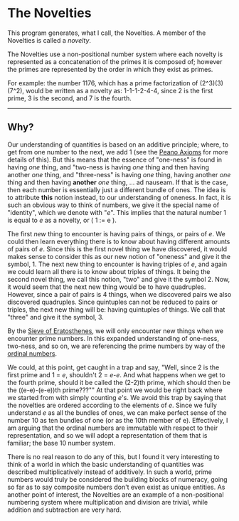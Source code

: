 # The Novelties

This program generates, what I call, the Novelties.  A member of the Novelties is called a *novelty*. 

The Novelties use a non-positional number system where each novelty is represented as a concatenation of the primes it is composed of; however the primes are represented by the order in which they exist as primes.  

For example: the number 1176, which has a prime factorization of (2^3)(3)(7^2), would be written as a novelty as: 1-1-1-2-4-4, since 2 is the first prime, 3 is the second, and 7 is the fourth.

---

## Why?

Our understanding of quantities is based on an additive principle; where, to get from one number to the next, we add 1 (see the [Peano Axioms](https://youtu.be/3gBoP8jZ1Is?si=4pPOlf5IM-a0WDF2) for more details of this).  But this means that the essence of "one-ness" is found in having *one* thing, and "two-ness is having *one* thing and then having another *one* thing, and "three-ness" is having *one* thing, having another *one* thing and then having **another** *one* thing, ... ad nauseam.  If that is the case, then each number is essentially just a different bundle of ones.  The idea is to attribute **this** notion instead, to our understanding of oneness.  In fact, it is such an obvious way to think of numbers, we give it the special name of "identity", which we denote with "*e*".  This implies that the natural number 1 is equal to *e* as a novelty, or \( 1 := e \).

  The first *new* thing to encounter is having pairs of things, or pairs of *e*.  We could then learn everything there is to know about having different amounts of pairs of *e*.  Since this is the first novel thing we have discovered, it would makes sense to consider this as our new notion of "oneness" and give it the symbol, 1.
  The next new thing to encounter is having triples of *e*, and again we could learn all there is to know about triples of things.  It being the second novel thing, we call this notion, "two" and give it the symbol 2.  Now, it would seem that the next new thing would be to have quadruples. However, since a pair of pairs is 4 things, when we discovered pairs we also discovered quadruples. Since quintuples can not be reduced to pairs or triples, the next new thing will be: having quintuples of things. We call that "three" and give it the symbol, 3.  
 
  By the [Sieve of Eratosthenes](https://en.wikipedia.org/wiki/Sieve_of_Eratosthenes), we will only encounter new things when we encounter prime numbers.  In this expanded understanding of one-ness, two-ness, and so on, we are referencing the prime numbers by way of the [ordinal numbers](https://en.wikipedia.org/wiki/Ordinal_number).  
  
  We could, at this point, get caught in a trap and say, "Well, since 2 is the first prime and 1 = *e*, shouldn't 2 = *e*-*e*. And what happens when we get to the fourth prime, should it be called the (2-2)th prime, which should then be the ((e-e)-(e-e))th prime???""  At that point we would be right back where we started from with simply counting *e*'s.  We avoid this trap by saying that the novelties are ordered according to the elements of *e*.  Since we fully understand *e* as all the bundles of ones, we can make perfect sense of the number 10 as ten bundles of one (or as the 10th member of e).  Effectively, I am arguing that the ordinal numbers are immutable with respect to their representation, and so we will adopt a representation of them that is familiar; the base 10 number system.

  There is no real reason to do any of this, but I found it very interesting to think of a world in which the basic understanding of quantities was described multiplicatively instead of additively. In such a world, prime numbers would truly be considered the building blocks of numeracy, going so far as to say composite numbers don't even exist as unique entities. As another point of interest, the Novelties are an example of a non-positional numbering system where multiplication and division are trivial, while addition and subtraction are very hard.
